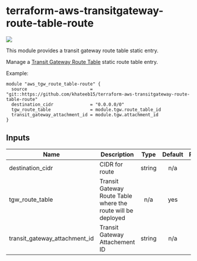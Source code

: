 # terraform-aws-transitgateway-route-table-route
[![](https://github.com/khateeb15/terraform-aws-transitgateway-route-table-route/workflows/check/badge.svg)](https://github.com/khateeb15/terraform-aws-transitgateway-route-table-route/actions)

This module provides a transit gateway route table static entry.

Manage a [Transit Gateway Route Table](https://docs.aws.amazon.com/vpc/latest/tgw/tgw-route-tables.html) static route table entry.

Example:

```
module "aws_tgw_route_table-route" {
  source                        = "git::https://github.com/khateeb15/terraform-aws-transitgateway-route-table-route"
  destination_cidr              = "0.0.0.0/0"
  tgw_route_table               = module.tgw.route_table_id
  transit_gateway_attachment_id = module.tgw.attachment_id
}
```

<!-- BEGINNING OF PRE-COMMIT-TERRAFORM DOCS HOOK -->
## Inputs

| Name | Description | Type | Default | Required |
|------|-------------|:----:|:-----:|:-----:|
| destination\_cidr | CIDR for route | string | n/a | yes |
| tgw\_route\_table | Transit Gateway Route Table where the route will be deployed | n/a | yes |
| transit\_gateway\_attachment\_id | Transit Gateway Attachement ID | string | n/a | yes |

<!-- END OF PRE-COMMIT-TERRAFORM DOCS HOOK -->
